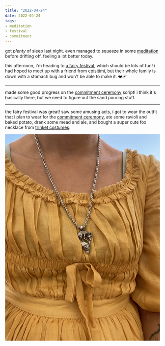 ```yaml
---
title: "2022-04-24"
date: 2022-04-24
tags:
- meditation
- festival
- commitment
---
```


got _plenty_ of sleep last night. even managed to squeeze in some [meditation](meditation.md) before drifting off. feeling a lot better today.

this afternoon, i'm heading to [a fairy festival](https://festivaloflegends.com), which should be lots of fun! i had hoped to meet up with a friend from [episitimi](episitimi.md), but their whole family is down with a stomach bug and won't be able to make it. ❤‍🩹

---

made some good progress on the [commitment ceremony](commitment%20ceremony.md) script! i think it's basically there, but we need to figure out the sand pouring stuff.

---

the fairy festival was great! saw some amusing acts, i got to wear the outfit that i plan to wear for the [commitment ceremony](commitment%20ceremony.md), ate some ravioli and baked potato, drank some mead and ale, and bought a super cute fox necklace from [trinket costumes](https://www.instagram.com/trinketscostumes/).

![](../images/fox-necklace-trinket-costumes.jpg)
